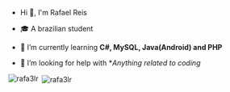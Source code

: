 - Hi 👋, I'm Rafael Reis

- 🎓 A brazilian student

- 🌱 I’m currently learning **C#, MySQL, Java(Android) and PHP**

- 🤝 I’m looking for help with **Anything related to coding*

<p><img align="left" src="https://github-readme-stats.vercel.app/api/top-langs?username=rafa3lr&show_icons=true&locale=en&layout=compact" alt="rafa3lr" /></p>

<p>&nbsp;<img align="center" src="https://github-readme-stats.vercel.app/api?username=rafa3lr&show_icons=true&locale=en" alt="rafa3lr" /></p>



<!--
**Rafa3lR/Rafa3lR** is a ✨ _special_ ✨ repository because its `README.md` (this file) appears on your GitHub profile.

Here are some ideas to get you started:

- 🔭 I’m currently working on ...
- 🌱 I’m currently learning ...
- 👯 I’m looking to collaborate on ...
- 🤔 I’m looking for help with ...
- 💬 Ask me about ...
- 📫 How to reach me: ...
- 😄 Pronouns: ...
- ⚡ Fun fact: ...
-->
